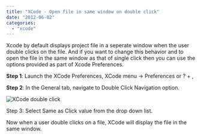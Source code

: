 ```yaml
---
title: "XCode - Open file in same window on double click"
date: "2012-06-02"
categories: 
  - "xcode"
---
```


Xcode by default displays project file in a seperate window when the user double clicks on the file. And if you want to change this behavior and to open the file in the same window as that of single click then you can use the options provided as part of Xcode Preferences.

**Step 1**: Launch the XCode Preferences, XCode menu -> Preferences or ? + ,

**Step 2**: In the General tab, navigate to Double Click Navigation option.

![XCode double click](/assets/images/Xcode_doubleclick.png)

Step 3: Select Same as Click value from the drop down list.

Now when a user double clicks on a file, XCode will display the file in the same window.
